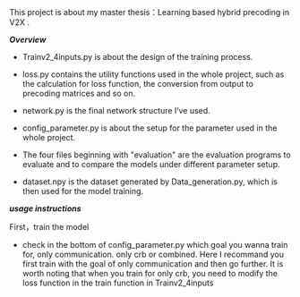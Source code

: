 This project is about my master thesis：Learning based hybrid precoding in V2X .

_**Overview**_

- Trainv2_4inputs.py is about the design of the training process.

- loss.py contains the utility functions used in the whole project, such as the calculation for loss function, the conversion from output to precoding matrices and so on.

- network.py is the final network structure I‘ve used.

- config_parameter.py is about the setup for the parameter used in the whole project.

- The four files beginning with "evaluation" are the evaluation programs to evaluate and to compare the models under different parameter setup.

- dataset.npy is the dataset generated by Data_generation.py, which is then used for the model training.

_**usage instructions**_

First，train the model
- check in the bottom of config_parameter.py which goal you wanna train for, only communication. only crb or combined. Here I recommand you first train with the goal of only communication and then go further. It is worth noting that when you train for only crb, you need to modify the loss function in the train function in Trainv2_4inputs





